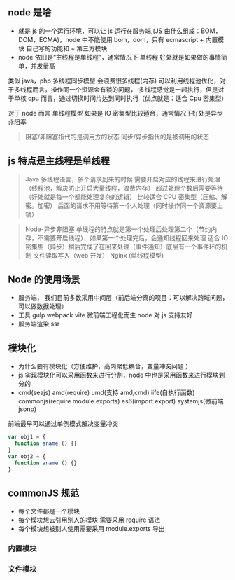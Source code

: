 ## node 是啥

- 就是 js 的一个运行环境，可以让 js 运行在服务端,(JS 由什么组成：BOM，DOM，ECMA)，node 中不能使用 bom，dom，只有 ecmascript + 内置模块 自己写的功能和 + 第三方模块
- node 依旧是“主线程是单线程”，通常情况下 单线程 好处就是如果做的事情简单，并发量高

类似 java，php 多线程同步模型 会浪费很多线程(内存) 可以利用线程池优化，对于多线程而言，操作同一个资源会有锁的问题， 多线程感觉是一起执行，但是对于单核 cpu 而言，通过切换时间片达到同时执行（优点就是：适合 Cpu 密集型）

对于 node 而言 单线程模型 如果是 IO 密集型比较适合，通常情况下好处是异步非阻塞

> 阻塞/非阻塞指代的是调用方的状态
> 同步/异步指代的是被调用的状态

## js 特点是主线程是单线程

> Java 多线程语言，多个请求到来的时候 需要开启对应的线程来进行处理（线程池，解决防止开启大量线程，浪费内存） 超过处理个数后需要等待 （好处就是每一个都能处理复杂的逻辑） 比较适合 CPU 密集型（压缩、解密。加密） 后面的请求不用等待第一个人处理（同时操作同一个资源要上锁）

> Node-异步非阻塞 单线程的特点就是第一个处理后处理第二个（节约内存，不需要开启线程），如果第一个处理完后，会通知线程回来处理 适合 IO 密集型（异步）稍后完成了在回来处理（事件通知）底层有一个事件环的机制 文件读取写入（web 开发） Nginx (单线程模型)

## Node 的使用场景

- 服务端， 我们目前多数采用中间层（前后端分离的项目：可以解决跨域问题，可以做数据处理）
- 工具 gulp webpack vite 微前端工程化而生 node 对 js 支持友好
- 服务端渲染 ssr

## 模块化

- 为什么要有模块化（方便维护，高内聚低耦合，变量冲突问题 ）
- js 实现模块化可以采用函数来进行分割，node 中也是采用函数来进行模块划分的
- cmd(seajs) amd(require) umd(支持 amd,cmd) iife(自执行函数) commonjs(require module.exports) es6(import export) systemjs(微前端 jsonp)

前端最早可以通过单例模式解决变量冲突

```js
var obj1 = {
  function aname () {}
}
var obj2 = {
  function aname () {}
}
```

## commonJS 规范

- 每个文件都是一个模块
- 每个模块想去引用别人的模块 需要采用 require 语法
- 每个模块想被别人使用需要采用 module.exports 导出

### 内置模块

### 文件模块
